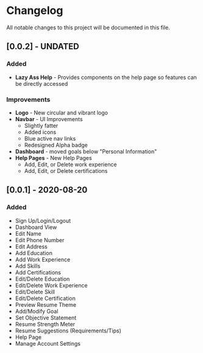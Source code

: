 # Changelog

All notable changes to this project will be documented in this file.

## [0.0.2] - UNDATED

### Added

-   **Lazy Ass Help** - Provides components on the help page so features can be directly accessed

### Improvements

-   **Logo** - New circular and vibrant logo
-   **Navbar** - UI Improvements
    -   Slightly fatter
    -   Added icons
    -   Blue active nav links
    -   Redesigned Alpha badge
-   **Dashboard** - moved goals below "Personal Information"
-   **Help Pages** - New Help Pages
    -   Add, Edit, or Delete work experience
    -   Add, Edit, or Delete certifications

## [0.0.1] - 2020-08-20

### Added

-   Sign Up/Login/Logout
-   Dashboard View
-   Edit Name
-   Edit Phone Number
-   Edit Address
-   Add Education
-   Add Work Experience
-   Add Skills
-   Add Certifications
-   Edit/Delete Education
-   Edit/Delete Work Experience
-   Edit/Delete Skill
-   Edit/Delete Certification
-   Preview Resume Theme
-   Add/Modify Goal
-   Set Objective Statement
-   Resume Strength Meter
-   Resume Suggestions (Requirements/Tips)
-   Help Page
-   Manage Account Settings
